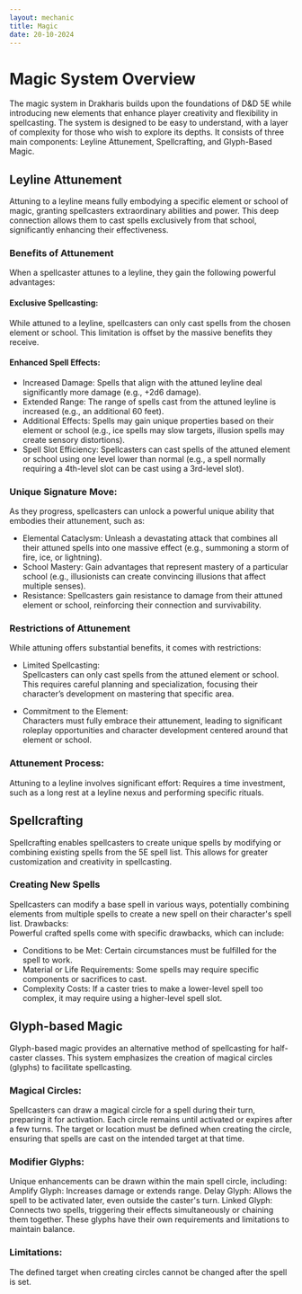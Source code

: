 ```yaml
---
layout: mechanic
title: Magic
date: 20-10-2024
---
```


# Magic System Overview
The magic system in Drakharis builds upon the foundations of D&D 5E while introducing new elements that enhance player creativity and flexibility in spellcasting. The system is designed to be easy to understand, with a layer of complexity for those who wish to explore its depths. It consists of three main components: Leyline Attunement, Spellcrafting, and Glyph-Based Magic.

## Leyline Attunement
Attuning to a leyline means fully embodying a specific element or school of magic, granting spellcasters extraordinary abilities and power. This deep connection allows them to cast spells exclusively from that school, significantly enhancing their effectiveness.

### Benefits of Attunement
When a spellcaster attunes to a leyline, they gain the following powerful advantages:

#### Exclusive Spellcasting: 
While attuned to a leyline, spellcasters can only cast spells from the chosen element or school. This limitation is offset by the massive benefits they receive.

#### Enhanced Spell Effects:

- Increased Damage: Spells that align with the attuned leyline deal significantly more damage (e.g., +2d6 damage).
- Extended Range: The range of spells cast from the attuned leyline is increased (e.g., an additional 60 feet).
- Additional Effects: Spells may gain unique properties based on their element or school (e.g., ice spells may slow targets, illusion spells may create sensory distortions).
- Spell Slot Efficiency: Spellcasters can cast spells of the attuned element or school using one level lower than normal (e.g., a spell normally requiring a 4th-level slot can be cast using a 3rd-level slot).

### Unique Signature Move: 
As they progress, spellcasters can unlock a powerful unique ability that embodies their attunement, such as:

- Elemental Cataclysm: Unleash a devastating attack that combines all their attuned spells into one massive effect (e.g., summoning a storm of fire, ice, or lightning).
- School Mastery: Gain advantages that represent mastery of a particular school (e.g., illusionists can create convincing illusions that affect multiple senses).
- Resistance: Spellcasters gain resistance to damage from their attuned element or school, reinforcing their connection and survivability.

### Restrictions of Attunement
While attuning offers substantial benefits, it comes with restrictions:

- Limited Spellcasting:  
Spellcasters can only cast spells from the attuned element or school. This requires careful planning and specialization, focusing their character’s development on mastering that specific area.

- Commitment to the Element:  
Characters must fully embrace their attunement, leading to significant roleplay opportunities and character development centered around that element or school.

### Attunement Process: 
Attuning to a leyline involves significant effort:
Requires a time investment, such as a long rest at a leyline nexus and performing specific rituals.

## Spellcrafting
Spellcrafting enables spellcasters to create unique spells by modifying or combining existing spells from the 5E spell list. This allows for greater customization and creativity in spellcasting.

### Creating New Spells
Spellcasters can modify a base spell in various ways, potentially combining elements from multiple spells to create a new spell on their character's spell list.
Drawbacks:  
Powerful crafted spells come with specific drawbacks, which can include:
- Conditions to be Met: Certain circumstances must be fulfilled for the spell to work.
- Material or Life Requirements: Some spells may require specific components or sacrifices to cast.
- Complexity Costs: If a caster tries to make a lower-level spell too complex, it may require using a higher-level spell slot.

## Glyph-based Magic
Glyph-based magic provides an alternative method of spellcasting for half-caster classes. This system emphasizes the creation of magical circles (glyphs) to facilitate spellcasting.

### Magical Circles:
Spellcasters can draw a magical circle for a spell during their turn, preparing it for activation. Each circle remains until activated or expires after a few turns.
The target or location must be defined when creating the circle, ensuring that spells are cast on the intended target at that time.

### Modifier Glyphs:
Unique enhancements can be drawn within the main spell circle, including:
Amplify Glyph: Increases damage or extends range.
Delay Glyph: Allows the spell to be activated later, even outside the caster's turn.
Linked Glyph: Connects two spells, triggering their effects simultaneously or chaining them together.
These glyphs have their own requirements and limitations to maintain balance.
### Limitations:
The defined target when creating circles cannot be changed after the spell is set.